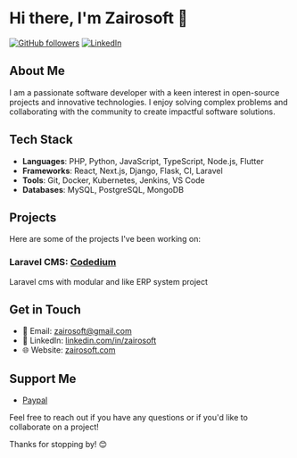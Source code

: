 # Hi there, I'm Zairosoft 👋

[![GitHub followers](https://img.shields.io/github/followers/zairosoft?label=Follow&style=social)](https://github.com/zairosoft)
[![LinkedIn](https://img.shields.io/badge/LinkedIn-Connect-blue)](https://www.linkedin.com/in/zairosoft)

## About Me

I am a passionate software developer with a keen interest in open-source projects and innovative technologies. I enjoy solving complex problems and collaborating with the community to create impactful software solutions.

## Tech Stack

- **Languages**: PHP, Python, JavaScript, TypeScript, Node.js, Flutter
- **Frameworks**: React, Next.js, Django, Flask, CI, Laravel
- **Tools**: Git, Docker, Kubernetes, Jenkins, VS Code
- **Databases**: MySQL, PostgreSQL, MongoDB

## Projects

Here are some of the projects I've been working on:

### Laravel CMS: [Codedium](https://github.com/zairosoft/codedium)
Laravel cms with modular and like ERP system project

## Get in Touch

- 📧 Email: [zairosoft@gmail.com](mailto:nakhonsoft@gmail.com)
- 💼 LinkedIn: [linkedin.com/in/zairosoft](https://www.linkedin.com/in/zairosoft)
- 🌐 Website: [zairosoft.com](https://www.zairosoft.com)

## Support Me

- [Paypal](https://www.paypal.me/zairosoft)

Feel free to reach out if you have any questions or if you'd like to collaborate on a project!

Thanks for stopping by! 😊

